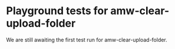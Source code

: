 # Playground tests for amw-clear-upload-folder
We are still awaiting the first test run for amw-clear-upload-folder.
